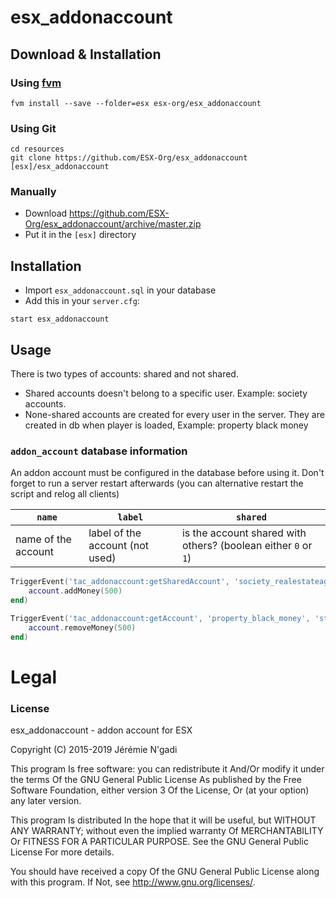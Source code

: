 # esx_addonaccount

## Download & Installation

### Using [fvm](https://github.com/qlaffont/fvm-installer)
```
fvm install --save --folder=esx esx-org/esx_addonaccount
```

### Using Git
```
cd resources
git clone https://github.com/ESX-Org/esx_addonaccount [esx]/esx_addonaccount
```

### Manually
- Download https://github.com/ESX-Org/esx_addonaccount/archive/master.zip
- Put it in the `[esx]` directory

## Installation
- Import `esx_addonaccount.sql` in your database
- Add this in your `server.cfg`:

```
start esx_addonaccount
```

## Usage
There is two types of accounts: shared and not shared.

- Shared accounts doesn't belong to a specific user. Example: society accounts.
- None-shared accounts are created for every user in the server. They are created in db when player is loaded, Example: property black money

### `addon_account` database information
An addon account must be configured in the database before using it. Don't forget to run a server restart afterwards (you can alternative restart the script and relog all clients)

| `name`   | `label` | `shared` |
| -------- | ------- | -------- |
| name of the account | label of the account (not used) | is the account shared with others? (boolean either `0` or `1`) |

```lua
TriggerEvent('tac_addonaccount:getSharedAccount', 'society_realestateagent', function(account)
	account.addMoney(500)
end)

TriggerEvent('tac_addonaccount:getAccount', 'property_black_money', 'steam:0123456789', function(account)
	account.removeMoney(500)
end)
```

# Legal
### License
esx_addonaccount - addon account for ESX

Copyright (C) 2015-2019 Jérémie N'gadi

This program Is free software: you can redistribute it And/Or modify it under the terms Of the GNU General Public License As published by the Free Software Foundation, either version 3 Of the License, Or (at your option) any later version.

This program Is distributed In the hope that it will be useful, but WITHOUT ANY WARRANTY; without even the implied warranty Of MERCHANTABILITY Or FITNESS FOR A PARTICULAR PURPOSE. See the GNU General Public License For more details.

You should have received a copy Of the GNU General Public License along with this program. If Not, see http://www.gnu.org/licenses/.